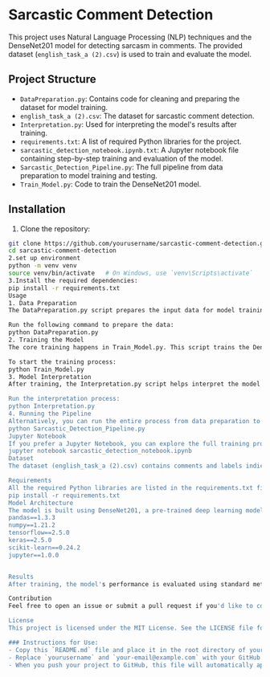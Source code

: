 # Sarcastic Comment Detection

This project uses Natural Language Processing (NLP) techniques and the DenseNet201 model for detecting sarcasm in comments. The provided dataset (`english_task_a (2).csv`) is used to train and evaluate the model.

## Project Structure

- `DataPreparation.py`: Contains code for cleaning and preparing the dataset for model training.
- `english_task_a (2).csv`: The dataset for sarcastic comment detection.
- `Interpretation.py`: Used for interpreting the model's results after training.
- `requirements.txt`: A list of required Python libraries for the project.
- `sarcastic_detection_notebook.ipynb.txt`: A Jupyter notebook file containing step-by-step training and evaluation of the model.
- `Sarcastic_Detection_Pipeline.py`: The full pipeline from data preparation to model training and testing.
- `Train_Model.py`: Code to train the DenseNet201 model.

## Installation

1. Clone the repository:

```bash
git clone https://github.com/yourusername/sarcastic-comment-detection.git
cd sarcastic-comment-detection
2.set up environment
python -m venv venv
source venv/bin/activate   # On Windows, use `venv\Scripts\activate`
3.Install the required dependencies:
pip install -r requirements.txt
Usage
1. Data Preparation
The DataPreparation.py script prepares the input data for model training by cleaning and tokenizing it.

Run the following command to prepare the data:
python DataPreparation.py
2. Training the Model
The core training happens in Train_Model.py. This script trains the DenseNet201 model using the prepared dataset.

To start the training process:
python Train_Model.py
3. Model Interpretation
After training, the Interpretation.py script helps interpret the model's results and evaluate its performance.

Run the interpretation process:
python Interpretation.py
4. Running the Pipeline
Alternatively, you can run the entire process from data preparation to model training and evaluation using the pipeline script:
python Sarcastic_Detection_Pipeline.py
Jupyter Notebook
If you prefer a Jupyter Notebook, you can explore the full training process step-by-step in the sarcastic_detection_notebook.ipynb.txt. Rename the file to .ipynb and open it using:
jupyter notebook sarcastic_detection_notebook.ipynb
Dataset
The dataset (english_task_a (2).csv) contains comments and labels indicating whether each comment is sarcastic or not. The model is trained to predict this label based on the comment text.

Requirements
All the required Python libraries are listed in the requirements.txt file. To install them, simply run:
pip install -r requirements.txt
Model Architecture
The model is built using DenseNet201, a pre-trained deep learning model, which is fine-tuned on the sarcastic comments dataset.
pandas==1.3.3
numpy==1.21.2
tensorflow==2.5.0
keras==2.5.0
scikit-learn==0.24.2
jupyter==1.0.0


Results
After training, the model's performance is evaluated using standard metrics such as accuracy, precision, recall, and F1-score.

Contribution
Feel free to open an issue or submit a pull request if you'd like to contribute.

License
This project is licensed under the MIT License. See the LICENSE file for more details.

### Instructions for Use:
- Copy this `README.md` file and place it in the root directory of your project.
- Replace `yourusername` and `your-email@example.com` with your GitHub username and contact email.
- When you push your project to GitHub, this file will automatically appear as the main documentation. &#8203;:contentReference[oaicite:0]{index=0}&#8203;
